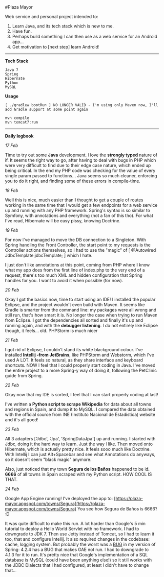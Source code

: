 #Plaza Mayor

Web service and personal project intended to:

1. Learn Java, and its tech stack which is new to me.
2. Have fun.
3. Perhaps build something I can then use as a web service for an Android app...
4. Get motivation to [next step] learn Android!

---

**Tech Stack**

	Java 7
	Spring
	Hibernate
	Python
	MySQL

**Usage**

	[ ./gradlew bootRun ] NO LONGER VALID - I'm using only Maven now, I'll add Gradle support at some point again
	
	mvn compile
	mvn tomcat7:run

---

**Daily logbook**

*17 Feb*

Time to try out some **Java** development. I love the **strongly typed** nature of if. It seems the right way to go, after having to deal with bugs in PHP which were very difficult to find due to their edge case nature, which ended up being critical. In the end my PHP code was checking for the value of every single param passed to functions... Java seems so much cleaner, enforcing you to do it right, and finding some of these errors in compile-time.

*18 Feb*

Well this is nice, much easier than I thought to get a couple of routes working in the same time that I would get a few endpoints for a web service up and running with any PHP framework. Spring's syntax is so similar to Symfony, with annotations and everything (not a fan of this tho). For what I've read, Hibernate will be easy pissy, knowing Doctrine.

*19 Feb*

For now I've managed to move the DB connection to a Singleton. With Spring handling the Front Controller, the start point to my requests is the Controller actions themselves, so I had to use the "magic" of [ @Autowired JdbcTemplate jdbcTemplate; ] which I hate.

I just don't like annotations at this point, coming from PHP where I know what my app does from the first line of index.php to the very end of a request, there's too much XML and hidden configuration that Spring handles for you. I want to avoid it when possible (for now).

*20 Feb*

Okay I got the basics now, time to start using an IDE! I installed the popular Eclipse, and the project wouldn't even build with Maven. It seems like Gradle is smarter from the command line: my packages were all wrong and still run, that's how smart it is. No longer the case when trying to run Maven from Eclipse. I got the dependencies all sorted and finally it's up and running again, and with the **debugger listening**. I do not entirely like Eclipse though, it feels... old. PHPStorm is much nicer

*21 Feb*

I got rid of Eclipse, I couldn't stand its white blackground colour. I've installed **Intellij -from JetBrains**, like PHPStorm and Webstorm, which I've used A LOT. It feels so natural, as they share interface and keyboard shortcuts. NOW I feel that I could properly start coding in Java. I've moved the entire project to a more Spring-y way of doing it, following the PetClinic guide from Spring.

*22 Feb*

Okay now that my IDE is sorted, I feel that I can start properly coding at last!

I've written a **Python script to scrape Wikipedia** for data about all towns and regions in Spain, and dump it to MySQL. I compared the data obtained with the official source from INE (Instituto Nacional de Estadistica) website and it's all good!

*23 Feb*

All 3 adapters ['Jdbc', 'Jpa', 'SpringDataJpa'] up and running. I started with Jdbc, doing it the hard way to learn. Just the way I like. Then moved onto Hibernate, which is actually pretty nice. It feels sooo much like Doctrine. With Intellij I can just Alt+Spacebar and see what Annotations do anyways, so it doesn't seem "black magic" anymore.

Also, just noticed that my town **Segura de los Baños** happened to be id. **6666** of all towns in Spain scraped with my Python script. HOW COOL IS THAT.

*24 Feb*

Google App Engine running! I've deployed the app to: [https://plaza-mayor.appspot.com/towns/Segura](https://plaza-mayor.appspot.com/towns/Segura) You see how Segura de Baños is 6666? :D

It was quite difficult to make this run. A lot harder than Google's 5 min tutorial to deploy a Hello World Servlet with no framework. I had to downgrade to JDK 7. Then use Jetty instead of Tomcat, so I had to learn it too, that and configure Intellij. It also required changes in the codebase: cache, logging system. But probably the worst was a [BUG](https://jira.spring.io/browse/SPR-13829) in my version of Spring: 4.2.4 has a BUG that makes GAE not run. I had to downgrade to 4.1.3 for it to run. It's pretty nice that Google's implementation of a SQL database is MySQL (could have been anything else!) so it still works with the JDBC Dialects that I had configured, at least I didn't have to change that...

